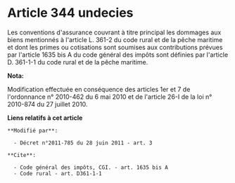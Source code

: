 # Article 344 undecies

Les conventions d'assurance couvrant à titre principal les dommages aux biens mentionnés à l'article L. 361-2 du code rural
et de la pêche maritime et dont les primes ou cotisations sont soumises aux contributions prévues par l'article 1635 bis A du
code général des impôts sont définies par l'article D. 361-1-1 du code rural et de la pêche maritime.

**Nota:**

Modification effectuée en conséquence des articles 1er et 7 de l'ordonnance n° 2010-462 du 6 mai 2010 et de l'article 26-I de
la loi n° 2010-874 du 27 juillet 2010.

**Liens relatifs à cet article**

	**Modifié par**:

	  - Décret n°2011-785 du 28 juin 2011 - art. 3

	**Cite**:

	  - Code général des impôts, CGI. - art. 1635 bis A
	  - Code rural - art. D361-1-1
